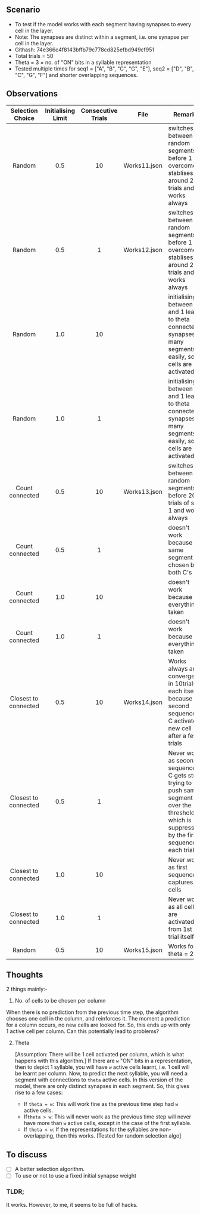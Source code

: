 ## Scenario

- To test if the model works with each segment having synapses to every cell in the layer.
- Note: The synapses are distinct within a segment, i.e. one synapse per cell in the layer.
- Githash: 74e366c4f8143bffb79c778cd825efbd949cf951
- Total trials = 50
- Theta = 3 = no. of "ON" bits in a syllable representation
- Tested multiple times for seq1 = ["A", "B", "C", "G", "E"], seq2 = ["D", "B", "C", "G", "F"] and shorter overlapping sequences.


## Observations

| Selection Choice | Initialising Limit | Consecutive Trials |     File     | Remarks |
|:----------------:|:------------------:|:------------------:|--------------|---------|
| Random           |         0.5        |         10         | Works11.json | switches between random segments before 1 overcomes, stablises around 25 trials and works always
| Random           |         0.5        |          1         | Works12.json | switches between random segments before 1 overcomes, stablises around 25 trials and works always
| Random           |         1.0        |         10         |              | initialising between 0 and 1 leads to theta connected synapses in many segments easily, so all cells are activated
| Random           |         1.0        |          1         |              | initialising between 0 and 1 leads to theta connected synapses in many segments easily, so all cells are activated
| Count connected  |         0.5        |         10         | Works13.json | switches between random segments before 20 trials of seq 1 and works always
| Count connected  |         0.5        |          1         |              | doesn't work because of same segment chosen by both C's
| Count connected  |         1.0        |         10         |              | doesn't work because everything's taken
| Count connected  |         1.0        |          1         |              | doesn't work because everything's taken
| Closest to connected |     0.5        |         10         | Works14.json | Works always and converges in 10trials each itself because second sequences's C activates new cell after a few trials
| Closest to connected |     0.5        |          1         |              | Never works as second sequence's C gets stuck trying to push same segment over the threshold, which is suppressed by the first sequence in each trial
| Closest to connected |     1.0        |         10         |              | Never works as first sequence captures all cells
| Closest to connected |     1.0        |          1         |              | Never works as all cells are activated from 1st trial itself
| Random           |         0.5        |         10         | Works15.json | Works for theta = 2

## Thoughts

2 things mainly:-

1. No. of cells to be chosen per column

 When there is no prediction from the previous time step, the algorithm  chooses one cell in the column, and reinforces it. The moment a prediction for a column occurs, no new cells are looked for. So, this ends up with only 1 active cell per column. Can this potentially lead to problems?

2. Theta

	[Assumption: There will be 1 cell activated per column, which is what happens with this algorithm.] If there are `w` "ON" bits in a representation, then to depict 1 syllable, you will have `w` active cells learnt, i.e. 1 cell will be learnt per column. Now, to predict the next syllable, you will need a segment with connections to `theta` active cells. In this version of the model, there are only distinct synapses in each segment. So, this gives rise to a few cases:
	- If `theta = w`: This will work fine as the previous time step had `w` active cells.
	- If`theta > w`: This will never work as the previous time step will never have more than `w` active cells, except in the case of the first syllable.
	- If `theta < w`:
If the representations for the syllables are non-overlapping, then this  works. [Tested for random selection algo]	

## To discuss

- [ ]  A better selection algorithm.
- [ ] To use or not to use a fixed initial synapse weight

### TLDR;
It works.
However, to me, it seems to be full of hacks.
